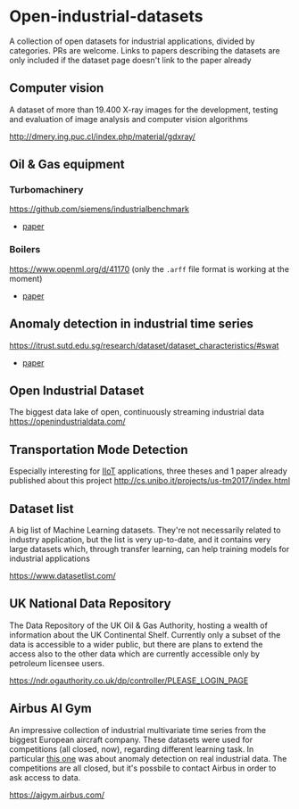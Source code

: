 # Open-industrial-datasets
A collection of open datasets for industrial applications, divided by categories. PRs are welcome. Links to papers describing the datasets are only included if the dataset page doesn't link to the paper already

## Computer vision
A dataset of more than 19.400 X-ray images for the development, testing and evaluation of image analysis and computer vision algorithms

http://dmery.ing.puc.cl/index.php/material/gdxray/

## Oil & Gas equipment
### Turbomachinery
https://github.com/siemens/industrialbenchmark 

- [paper](https://www.openml.org/d/23383)
### Boilers
https://www.openml.org/d/41170 (only the `.arff` file format is working at the moment) 

 - [paper](https://ieeexplore.ieee.org/ielx7/6287639/8274985/08501917.pdf?tp=&arnumber=8501917&isnumber=8274985)

## Anomaly detection in industrial time series
https://itrust.sutd.edu.sg/research/dataset/dataset_characteristics/#swat
 
 - [paper](https://www.researchgate.net/publication/305809559_A_Dataset_to_Support_Research_in_the_Design_of_Secure_Water_Treatment_Systems)

## Open Industrial Dataset
The biggest data lake of open, continuously streaming industrial data
https://openindustrialdata.com/

## Transportation Mode Detection
Especially interesting for [IIoT](https://en.wikipedia.org/wiki/Industrial_Internet_of_Things) applications, three theses and 1 paper already published about this project
http://cs.unibo.it/projects/us-tm2017/index.html

## Dataset list
A big list of Machine Learning datasets. They're not necessarily related to industry application, but the list is very up-to-date, and it contains very large datasets which, through transfer learning, can help training models for industrial applications

https://www.datasetlist.com/

## UK National Data Repository
The Data Repository of the UK Oil & Gas Authority, hosting a wealth of information about the UK Continental Shelf. Currently only a subset of the data is accessible to a wider public, but there are plans to extend the access also to the other data which are currently accessible only by petroleum licensee users.

https://ndr.ogauthority.co.uk/dp/controller/PLEASE_LOGIN_PAGE

## Airbus AI Gym
An impressive collection of industrial multivariate time series from the biggest European aircraft company. These datasets were used for competitions (all closed, now), regarding different learning task. In particular [this one](https://aigym.airbus.com/contest/5c336d2f40668b001f0e7d50) was about anomaly detection on real industrial data. The competitions are all closed, but it's possbile to contact Airbus in order to ask access to data.

https://aigym.airbus.com/
